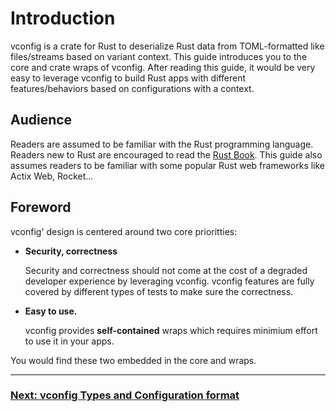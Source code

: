 
# Introduction

vconfig is a crate for Rust to deserialize Rust data from TOML-formatted like files/streams based on variant context.
This guide introduces you to the core and crate wraps of vconfig. After reading this guide, it would be very easy to leverage vconfig 
to build Rust apps with different features/behaviors based on configurations with a context.

## Audience

Readers are assumed to be familiar with the Rust programming language. Readers new to Rust are encouraged to read the [Rust Book](https://doc.rust-lang.org/book/). 
This guide also assumes readers to be familiar with some popular Rust web frameworks like Actix Web, Rocket...

## Foreword

vconfig' design is centered around two core prioritties:

  * **Security, correctness**

    Security and correctness should not come at the cost of a degraded developer experience by leveraging vconfig. vconfig features are fully covered by different types
    of tests to make sure the correctness.

  * **Easy to use.**

    vconfig provides **self-contained** wraps which requires minimium effort to use it in your apps.

You would find these two embedded in the core and wraps.

---
### [Next: vconfig Types and Configuration format](./Types_and_config.md)